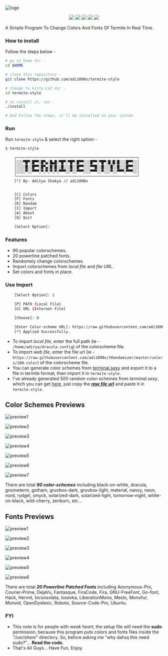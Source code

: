 ![logo](https://raw.githubusercontent.com/adi1090x/termite-style/master/previews/ts-logo.png) <br />

<p align="center">
  <img src="https://img.shields.io/badge/Maintained%3F-Yes-blueviolet?style=flat-square">
  <img src="https://img.shields.io/github/license/adi1090x/termite-style?style=flat-square">
  <img src="https://img.shields.io/github/stars/adi1090x/termite-style?color=red&style=flat-square">
  <img src="https://img.shields.io/github/forks/adi1090x/termite-style?style=flat-square">
  <img src="https://img.shields.io/github/issues/adi1090x/termite-style?style=flat-square">
</p>

A Simple Program To Change Colors And Fonts Of Termite In Real Time. <br />

### How to install

Follow the steps below - 

```bash
# go to home dir - 
cd $HOME

# clone this repository - 
git clone https://github.com/adi1090x/termite-style

# change to kitty-cat dir -
cd termite-style

# to install it, run -
./install

# And Follow the steps, it'll be installed on your system.
```
### Run

Run `termite-style` & select the right option -

```bash
$ termite-style

    ┌──────────────────────────────────────────────────────┐
    │░░░▀█▀░█▀▀░█▀▄░█▄█░▀█▀░▀█▀░█▀▀░░░█▀▀░▀█▀░█░█░█░░░█▀▀░░│
    │░░░░█░░█▀▀░█▀▄░█░█░░█░░░█░░█▀▀░░░▀▀█░░█░░░█░░█░░░█▀▀░░│
    │░░░░▀░░▀▀▀░▀░▀░▀░▀░▀▀▀░░▀░░▀▀▀░░░▀▀▀░░▀░░░▀░░▀▀▀░▀▀▀░░│
    └──────────────────────────────────────────────────────┘
    [*] By- Aditya Shakya // adi1090x


    [C] Colors
    [F] Fonts
    [R] Random
    [I] Import
    [A] About 
    [Q] Quit

    [Select Option]: 
```
### Features

+ 90 popular colorschemes.
+ 20 powerline patched fonts.
+ Randomely change colorschemes.
+ Import colorschemes from *local file* and *file URL*.
+ Set colors and fonts in place.

### Use Import
```bash
    [Select Option]: i

    [P] PATH (Local File)
    [U] URL (Internet File)

    [Choose]: U

    [Enter Color-scheme URL]: https://raw.githubusercontent.com/adi1090x/tRandomizer/master/colors/110.color
    [*] Applied Successfully.
```

+ To import *local file*, enter the full path (ie - `/home/aditya/dracula.config`) of the colorscheme file.
+ To import *web file*, enter the file url (ie - `https://raw.githubusercontent.com/adi1090x/tRandomizer/master/colors/100.color`) of the colorscheme file.
+ You can generate color schemes from [terminal.sexy](https://terminal.sexy/) and export it to a file in termite format, then import it in `termite-style`.
+ I've already generated 500 random color-schemes from *terminal.sexy*, which you can get [here](https://github.com/adi1090x/tRandomizer/tree/master/colors), just copy the ***[raw file url](https://raw.githubusercontent.com/adi1090x/tRandomizer/master/colors/121.color)*** and paste it in `termite-style`.

## Color Schemes Previews

![preview1](https://raw.githubusercontent.com/adi1090x/termite-style/master/previews/preview_nord.png) <br />

![preview2](https://raw.githubusercontent.com/adi1090x/termite-style/master/previews/preview_material.png) <br />

![preview3](https://raw.githubusercontent.com/adi1090x/termite-style/master/previews/preview_dracula.png) <br />

![preview4](https://raw.githubusercontent.com/adi1090x/termite-style/master/previews/preview_rydgel.png) <br />

![preview5](https://raw.githubusercontent.com/adi1090x/termite-style/master/previews/preview_wildc.png) <br />

![preview6](https://raw.githubusercontent.com/adi1090x/termite-style/master/previews/preview_zenburn.png) <br />

![preview7](https://raw.githubusercontent.com/adi1090x/termite-style/master/previews/preview_wob.png) <br />

There are total ***90 color-schemes*** including black-on-white, dracula, gnometerm, gotham, gruvbox-dark, gruvbox-light, material, nancy, neon, nord, rydgel, smyck, solarized-dark, solarized-light, tomorrow-night, white-on-black, wild-cherry, zenburn, etc... <br />

## Fonts Previews

![preview1](https://raw.githubusercontent.com/adi1090x/termite-style/master/previews/font_1.png) <br />

![preview2](https://raw.githubusercontent.com/adi1090x/termite-style/master/previews/font_2.png) <br />

![preview3](https://raw.githubusercontent.com/adi1090x/termite-style/master/previews/font_3.png) <br />

![preview4](https://raw.githubusercontent.com/adi1090x/termite-style/master/previews/font_4.png) <br />

![preview5](https://raw.githubusercontent.com/adi1090x/termite-style/master/previews/font_5.png) <br />

![preview6](https://raw.githubusercontent.com/adi1090x/termite-style/master/previews/font_6.png) <br />

There are total ***20 Powerline Patched Fonts*** including Anonymous-Pro, Courier-Prime, DejaVu, Fantasque, FiraCode, Fira, GNU-FreeFont, Go-font, Hack, Hermit, Inconsolata, Iosevka, LiberationMono, Meslo, Monofur, Monoid, OpenDyslexic, Roboto, Source-Code-Pro, Ubuntu. <br />

### FYI

- This note is for people with *weak heart*, the setup file will need the **sudo** permission, because this program puts colors and fonts files inside the *"/usr/share"* directory. So, before asking me "why dafuq this need sudo?"... **Read the code.**
- That's All Guys... Have Fun, Enjoy.
